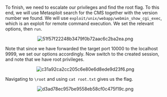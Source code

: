To finish, we need to escalate our privileges and find the root flag. To this end, we will use Metasploit search for the CMS together with the version number we found. We will use `exploit/unix/webapp/webmin_show_cgi_exec`, which is an exploit for remote command execution. We set the relevant options, then `run`.

<center>

![51f57f22248b3479f0b72aac6c2ba2ea.png](../../_resources/51f57f22248b3479f0b72aac6c2ba2ea-1.png)

</center>

Note that since we have forwarded the target port 10000 to the localhost 9999, we set our options accordingly. Now switch to the created session, and note that we have root privileges.

<center>

![c31a92ca2cc205c6e80e6d8ede9d23f6.png](../../_resources/c31a92ca2cc205c6e80e6d8ede9d23f6-1.png)

</center>

Navigating to `\root` and using `cat root.txt` gives us the flag.

<center>

![d3ad78ec957be9558eb58cf0c475f19c.png](../../_resources/d3ad78ec957be9558eb58cf0c475f19c-1.png)

</center>